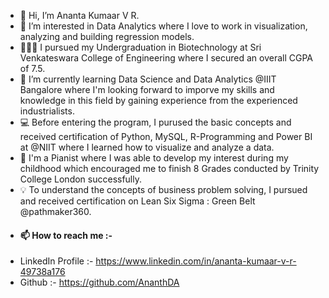 - 👋 Hi, I’m Ananta Kumaar V R.
- 👀 I’m interested in Data Analytics where I love to work in visualization, analyzing and building regression models.
- 👨🏻‍🎓 I pursued my Undergraduation in Biotechnology at Sri Venkateswara College of Engineering where I secured an overall CGPA of 7.5.
- 🌱 I’m currently learning Data Science and Data Analytics @IIIT Bangalore where I'm looking forward to imporve my skills and knowledge in this field by gaining experience from the experienced industrialists.
- 💻 Before entering the program, I purused the basic concepts and received certification of Python, MySQL, R-Programming and Power BI at @NIIT where I learned how to visualize and analyze a data.
- 🎹 I'm a Pianist where I was able to develop my interest during my childhood which encouraged me to finish 8 Grades conducted by Trinity College London successfully.
- 💡  To understand the concepts of business problem solving, I pursued and received certification on Lean Six Sigma : Green Belt @pathmaker360. 
-  #### 📫 How to reach me :-
- LinkedIn Profile :-
https://www.linkedin.com/in/ananta-kumaar-v-r-49738a176
- Github :-
https://github.com/AnanthDA


<!---
AnanthDA/AnanthDA is a ✨ special ✨ repository because its `README.md` (this file) appears on your GitHub profile.
You can click the Preview link to take a look at your changes.
--->
